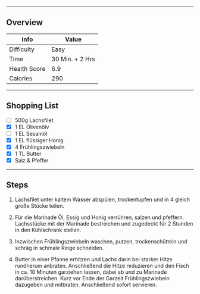 
___
## Overview

| Info | Value |
| ----------- | ----------- |
| Difficulty | Easy | 
| Time | 30 Min. + 2 Hrs | 
| Health Score | 6.9 |
| Calories | 290 |

___
## Shopping List

- [ ] 500g Lachsfilet
- [x] 1 EL Olivenölv
- [ ] 1 EL Sesamöl
- [x] 1 EL flüssiger Honig
- [x] 4 Frühlingszwiebeln
- [x] 1 TL Butter
- [x] Salz & Pfeffer

___
## Steps

1. Lachsfilet unter kaltem Wasser abspülen, trockentupfen und in 4 gleich große Stücke teilen.

2. Für die Marinade Öl, Essig und Honig verrühren, salzen und pfeffern. Lachsstücke mit der Marinade bestreichen und zugedeckt für 2 Stunden in den Kühlschrank stellen.

3. Inzwischen Frühlingszwiebeln waschen, putzen, trockenschütteln und schräg in schmale Ringe schneiden.

4. Butter in einer Pfanne erhitzen und Lachs darin bei starker Hitze rundherum anbraten. Anschließend die Hitze reduzieren und den Fisch in ca. 10 Minuten garziehen lassen, dabei ab und zu Marinade darüberstreichen. Kurz vor Ende der Garzeit Frühlingszwiebeln dazugeben und mitbraten. Anschließend sofort servieren.

